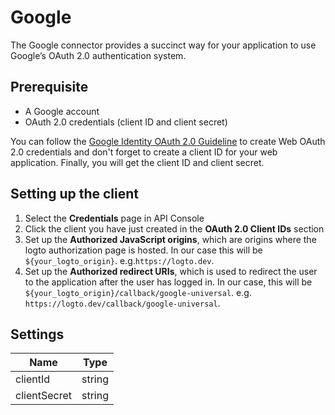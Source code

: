# Google

The Google connector provides a succinct way for your application to use Google’s OAuth 2.0 authentication system.

## Prerequisite

- A Google account
- OAuth 2.0 credentials (client ID and client secret)

You can follow the [Google Identity OAuth 2.0 Guideline](https://developers.google.com/identity/protocols/oauth2/openid-connect#appsetup) to create Web OAuth 2.0 credentials and don't forget to create a client ID for your web application. 
Finally, you will get the client ID and client secret.

## Setting up the client

1. Select the **Credentials** page in API Console
2. Click the client you have just created in the **OAuth 2.0 Client IDs** section
3. Set up the ****Authorized JavaScript origins****, which are origins where the logto authorization page is hosted. In our case this will be `${your_logto_origin}`. e.g.`https://logto.dev`.
4. Set up the ****Authorized redirect URIs****, which is used to redirect the user to the application after the user has logged in. In our case, this will be `${your_logto_origin}/callback/google-universal`. e.g. `https://logto.dev/callback/google-universal`.

## Settings

| Name | Type |
| --- | --- |
| clientId | string |
| clientSecret | string |
